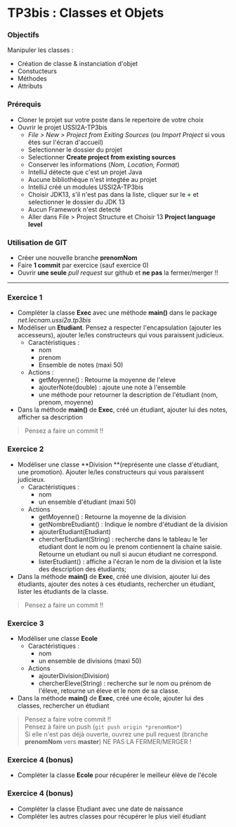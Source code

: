 # TP3bis : Classes et Objets

### Objectifs
Manipuler les classes :

- Création de classe & instanciation d'objet
- Constucteurs
- Méthodes
- Attributs

### Prérequis
- Cloner le projet sur votre poste dans le repertoire de votre choix
- Ouvrir le projet USSI2A-TP3bis
    - *File > New > Project from Exiting Sources* (ou *Import Project* si vous êtes sur l'écran d'accueil)
    - Selectionner le dossier du projet
    - Selectionner **Create project from existing sources**
    - Conserver les informations (*Nom, Location, Format*)
    - IntelliJ détecte que c'est un projet Java
    - Aucune bibliothèque n'est integtée au projet
    - IntelliJ créé un modules USSI2A-TP3bis
    - Choisir JDK13, s'il n'est pas dans la liste, cliquer sur le <span style="color:green">**+**</span> et selectionner le dossier du JDK 13
    - Aucun Framework n'est detecté
    - Aller dans File > Project Structure et Choisir 13 **Project language level**

### Utilisation de GIT

- Créer une nouvelle branche **prenomNom**
- Faire **1 commit** par exercice (sauf exercice 0)
- Ouvrir **une seule** *pull request* sur github et **ne pas** la fermer/merger !!

----

### Exercice 1

- Compléter la classe **Exec** avec une méthode **main()** dans le package *net.lecnam.ussi2a.tp3bis*
- Modéliser un **Etudiant**. Pensez a respecter l'encapsulation (ajouter les accesseurs), ajouter le/les constructeurs qui vous paraissent judicieux.
	- Caractéristiques :
		- nom
		- prenom
		- Ensemble de notes (maxi 50)
	- Actions :
		- getMoyenne() : Retourne la moyenne de l'eleve
		- ajouterNote(double) : ajoute une note à l'ensemble
		- une méthode pour retourner la description de l'étudiant (nom, prenom, moyenne) 
- Dans la méthode **main()** de **Exec**, créé un étudiant, ajouter lui des notes, afficher sa description

> Pensez a faire un commit !!

### Exercice 2
- Modéliser une classe **Division **(représente une classe d'étudiant, une promotion). Ajouter le/les constructeurs qui vous paraissent judicieux.
	- Caractéristiques :
		- nom
		- un ensemble d'étudiant (maxi 50)
	- Actions
		- getMoyenne() :  Retourne la moyenne de la division
		- getNombreEtudiant() : Indique le nombre d'étudiant de la division
		- ajouterEtudiant(Etudiant)
		- chercherEtudiant(String) : recherche dans le tableau le 1er etudiant dont le nom ou le prenom contiennent la chaine saisie. Retourne un etudiant ou null si aucun étudiant ne correspond.
		- listerEtudiant() : affiche a l'écran le nom de la division et la liste des description des étudiants;
- Dans la méthode **main()** de **Exec**, créé une division, ajouter lui des étudiants, ajouter des notes à ces étudiants, rechercher un étudiant, lister les étudiants de la classe.

> Pensez a faire un commit !!


### Exercice 3
- Modéliser une classe **Ecole**
	- Caractéristiques :
		- nom
		- un ensemble de divisions (maxi 50)
	- Actions
		- ajouterDivision(Division)
		- chercherEleve(String) : recherche sur le nom ou prénom de l'éleve, retourne un éleve et le nom de sa classe.
- Dans la méthode **main()** de **Exec**, créé une école, ajouter lui des classes, rechercher un étudiant

> Pensez a faire votre commit !!  
> Pensez à faire un push (```git push origin *prenomNom*```)  
> Si elle n'est pas déjà ouverte, ouvrez une pull request (branche **prenomNom** vers **master**) NE PAS LA FERMER/MERGER !


### Exercice 4 (bonus)
- Compléter la classe **Ecole** pour récupérer le meilleur élève de l'école

### Exercice 4 (bonus)
- Compléter la classe Etudiant avec une date de naissance
- Compléter les autres classes pour récupérer le plus vieil étudiant

